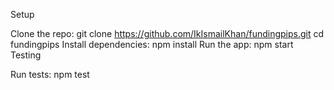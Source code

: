 Setup

Clone the repo:
git clone https://github.com/IkIsmailKhan/fundingpips.git
cd fundingpips
Install dependencies:
npm install
Run the app:
npm start
Testing

Run tests:
npm test
